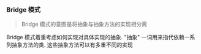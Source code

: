 ### Bridge 模式
> Bridge 模式的意图是将抽象与抽象方法的实现相分离

Bridge 模式着重考虑如何实现对具体实现的抽象. "抽象" 一词用来指代依赖一系列抽象方法的类. 这些抽象方法可以有多重不同的实现

